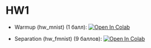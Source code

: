 # HW1

* Warmup (hw_mnist) (1 балл): [![Open In Colab](https://colab.research.google.com/assets/colab-badge.svg)](https://colab.research.google.com/github/girafe-ai/ml-course/blob/25s_ml_trainings_3/homeworks/hw01_classification/01_hw_mnist_classification.ipynb)

* Separation (hw_fmnist) (9 баллов): [![Open In Colab](https://colab.research.google.com/assets/colab-badge.svg)](https://colab.research.google.com/github/girafe-ai/ml-course/blob/25s_ml_trainings_3/homeworks/hw01_classification/02_hw_fmnist_classification.ipynb)